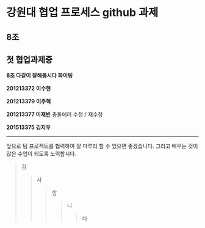 
# 강원대 협업 프로세스 github 과제

## 8조

## 첫 협업과제중

**8조 다같이 잘해봅시다 화이팅**



**201213372 이수현**

**201213379 이주혁**

**201213377 이재빈** 충돌에러 수정 / 재수정

**201513375 김지우**


***

앞으로 팀 프로젝트를 협력하여 잘 마루리 할 수 있으면 좋겠습니다. 그리고 배우는 것이 많은 수업이 되도록 노력합시다.

>감
>>사
>>>합
>>>>니
>>>>>다
